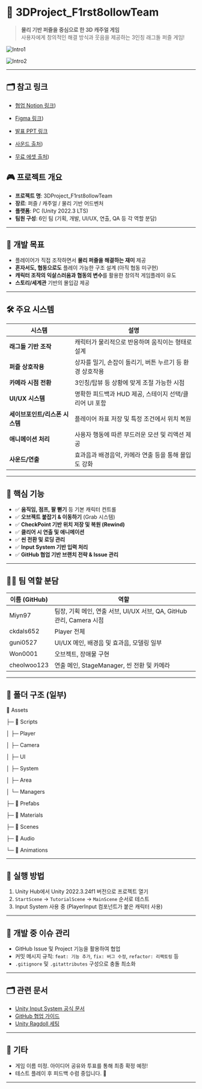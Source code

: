 # 🧩 3DProject_F1rst8ollowTeam

> **물리 기반 퍼즐을 중심으로 한 3D 캐주얼 게임**  
> 사용자에게 창의적인 해결 방식과 웃음을 제공하는 3인칭 래그돌 퍼즐 게임!

![Intro1](https://github.com/user-attachments/assets/9d30f8c8-d05f-41dd-98db-7d81235bdcfa)

![Intro2](https://github.com/user-attachments/assets/bb647f7f-9304-4583-8aff-10093d470281)



---

## 🗂️ 참고 링크

- [협업 Notion 링크](https://www.notion.so/1fe21c6668158055a8e7df6774d6bccc?source=copy_link))
- [Figma 링크](https://www.figma.com/board/wOxziCzrpez1OjSDdKQ2Zu/3D-Project-1%EB%8B%A8-8%EB%A1%9C%EC%9A%B0?node-id=0-1&t=l8JpmN8vmAix6ty7-1))
- [발표 PPT 링크](https://www.miricanvas.com/v/14p92jf)

- [사운드 출처](https://pixabay.com/ko/music/))
- [무료 에셋 출처](https://assetstore.unity.com/mega-bundles/must-have-new?utm_source=google&utm_medium=cpc&utm_campaign=as_as_as_apac_kr_ko_pu_sem-pmax_acq_rt_2025-05_assetstore-megabundle_cc3022_x&utm_content=ug-lp_static-single_megabundle_1200x1200_it-inteterst_a_all&utm_term=&gad_source=1&gad_campaignid=22505963504&gbraid=0AAAAADdkVOtyj0kIP36GRjbXsoMpa1gvB&gclid=Cj0KCQjw9O_BBhCUARIsAHQMjS5O90-W8_V_bcEwYINU4_LRVvdgPWP_ITGVYj-9mMdiZPzPDfKL7RMaAoCUEALw_wcB&gclsrc=aw.ds))

## 🎮 프로젝트 개요

- **프로젝트 명**: 3DProject_F1rst8ollowTeam  
- **장르**: 퍼즐 / 캐주얼 / 물리 기반 어드벤처  
- **플랫폼**: PC (Unity 2022.3 LTS)  
- **팀원 구성**: 6인 팀 (기획, 개발, UI/UX, 연출, QA 등 각 역할 분담)

---

## 🧭 개발 목표

- 플레이어가 직접 조작하면서 **물리 퍼즐을 해결하는 재미** 제공
- **혼자서도, 협동으로도** 플레이 가능한 구조 설계 (아직 협동 미구현)
- **캐릭터 조작의 익살스러움과 협동의 변수**를 활용한 창의적 게임플레이 유도
- **스토리/세계관** 기반의 몰입감 제공

---

## 🛠️ 주요 시스템

| 시스템 | 설명 |
|--------|------|
| **래그돌 기반 조작** | 캐릭터가 물리적으로 반응하며 움직이는 형태로 설계 |
| **퍼즐 상호작용** | 상자를 밀기, 손잡이 돌리기, 버튼 누르기 등 환경 상호작용 |
| **카메라 시점 전환** | 3인칭/탑뷰 등 상황에 맞게 조절 가능한 시점 |
| **UI/UX 시스템** | 명확한 피드백과 HUD 제공, 스테이지 선택/클리어 UI 포함 |
| **세이브포인트/리스폰 시스템** | 플레이어 좌표 저장 및 특정 조건에서 위치 복원 |
| **애니메이션 처리** | 사용자 행동에 따른 부드러운 모션 및 리액션 제공 |
| **사운드/연출** | 효과음과 배경음악, 카메라 연출 등을 통해 몰입도 강화 |

---

## 🎨 핵심 기능

- ✅ **움직임, 점프, 팔 뻗기** 등 기본 캐릭터 컨트롤  
- ✅ **오브젝트 붙잡기 & 이동하기** (Grab 시스템)  
- ✅ **CheckPoint 기반 위치 저장 및 복원 (Rewind)**  
- ✅ **클리어 시 연출 및 애니메이션**  
- ✅ **씬 전환 및 로딩 관리**  
- ✅ **Input System 기반 입력 처리**  
- ✅ **GitHub 협업 기반 브랜치 전략 & Issue 관리**

---

## 🧑‍💻 팀 역할 분담

| 이름 (GitHub) | 역할 |
|---------------|------|
| Miyn97 | 팀장, 기획 메인, 연출 서브, UI/UX 서브, QA, GitHub 관리, Camera 시점 |
| ckdals652 | Player 전체 |
| guni0527 | UI/UX 메인, 배경음 및 효과음, 모델링 일부 |
| Won0001 | 오브젝트, 장애물 구현 |
| cheolwoo123 | 연출 메인, StageManager, 씬 전환 및 카메라 |

---

## 📁 폴더 구조 (일부)

📁 Assets

├─ 📁 Scripts

│ ├─ Player

│ ├─ Camera

│ ├─ UI

│ ├─ System

│ ├─ Area

│ └─ Managers

├─ 📁 Prefabs

├─ 📁 Materials

├─ 📁 Scenes

├─ 📁 Audio

└─ 📁 Animations



---

## 🧪 실행 방법

1. Unity Hub에서 Unity 2022.3.24f1 버전으로 프로젝트 열기
2. `StartScene` → `TutorialScene` → `MainScene` 순서로 테스트
3. Input System 사용 중 (PlayerInput 컴포넌트가 붙은 캐릭터 사용)

---

## 📌 개발 중 이슈 관리

- GitHub Issue 및 Project 기능을 활용하여 협업
- 커밋 메시지 규칙: `feat: 기능 추가`, `fix: 버그 수정`, `refactor: 리팩토링` 등
- `.gitignore` 및 `.gitattributes` 구성으로 충돌 최소화

---

## 🗂️ 관련 문서

- [Unity Input System 공식 문서](https://docs.unity3d.com/Packages/com.unity.inputsystem@1.0/manual/)
- [GitHub 협업 가이드](https://docs.github.com/ko/get-started/quickstart)
- [Unity Ragdoll 세팅](https://docs.unity3d.com/Manual/Ragdoll.html)

---

## 📮 기타

- 게임 이름 미정. 아이디어 공유와 투표를 통해 최종 확정 예정!
- 테스트 플레이 후 피드백 수렴 중입니다. 🔧

---

